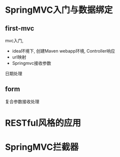 # SpringMVC入门与数据绑定

## first-mvc

mvc入门, 

* idea环境下, 创建Maven webapp环境, Controller响应
* url映射
* Springmvc接收参数



日期处理





## form

复合参数接收处理











# RESTful风格的应用





















# SpringMVC拦截器

